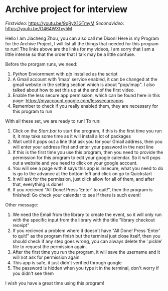 # Archive  project for interview

$First video:$ https://youtu.be/9qRyX1GTmyM
$Second video:$ https://youtu.be/O464WXfxy5M

Hello I am Jiacheng Zhou, you can also call me Dixon!
Here is my Program for the Archive Project, I will list all the things that needed for this program to run!
The links above are the links for my videos, I am sorry that I am a little intense so that the order that I talk may be a little confuse.

Before the prorgam runs, we need:
1. $Python$ Enviornment with $pip$ installed as the script
2. A Gmail account with 'imap' service enabled, it can be changed at the gmail website in the setting section which is about "pop/imap". I also talked about how to set this up at the end of the first video.
3. Enable the less secure app permission, which can be found here in this page: https://myaccount.google.com/lesssecureapps
4. Remember to check if you really enabled them, they are necessary for this program to run

With all these set, we are ready to run! To run:
1. Click on the $Start.bat$ to start the program, if this is the first time you run it, it may take some time as it will install a lot of packages
2. Wait until it pops out a line that ask you for your Gmail address, then you will enter your address first and enter your password in the next line
3. If this is the first time you use this program, then you need to provide the permission for this program to edit your google calendar. So it will pops out a website and you need to click on your google account.
4. You will see a page with it says this app is insecure, what you need to do is go to the advance at the bottom left and click on go to Quickstart
5. It will ask for the permission, just click allow for all of them, and after that, everything is done!
6. If you recieved "All Done! Press 'Enter' to quit!", then the program is finished! Go check your calendar to see if there is such event!

Other message:
1. We need the Email from the library to create the event, so it will only run with the specific input from the library with the title "library checkout receipt"
2. If you recieved a problem where it doesn't have "All Done! Press 'Enter' to quit!" as the program finish but the terminal just close itself, then you should check if any step goes wrong, you can always delete the '.pickle' file to request the permission again.
3. After the first time you run the program, it will save the username and it will not ask for permission again
4. This app is safe, it just didn't verified through google
5. The password is hidden when you type it in the terminal, don't worry if you didn't see them

I wish you have a great time using this program!
